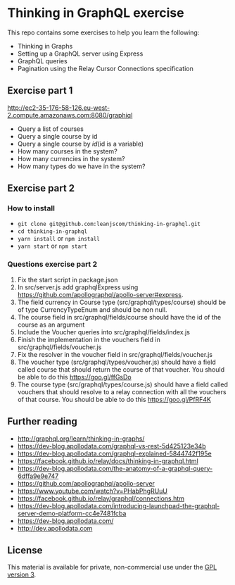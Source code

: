Thinking in GraphQL exercise
=========================

This repo contains some exercises to help you learn the following:

- Thinking in Graphs
- Setting up a GraphQL server using Express
- GraphQL queries
- Pagination using the Relay Cursor Connections specification

## Exercise part 1

http://ec2-35-176-58-126.eu-west-2.compute.amazonaws.com:8080/graphiql

* Query a list of courses
* Query a single course by id
* Query a single course by $id  ($id is a variable)
* How many courses in the system?
* How many currencies in the system?
* How many types do we have in the system?

## Exercise part 2


### How to install

- `git clone git@github.com:leanjscom/thinking-in-graphql.git`
- `cd thinking-in-graphql`
- `yarn install` or `npm install`
- `yarn start` or `npm start`

### Questions exercise part 2

1. Fix the start script in package.json
2. In src/server.js add graphqlExpress using https://github.com/apollographql/apollo-server#express.
3. The field currency in Course type (src/graphql/types/course) should be of type CurrencyTypeEnum and should be non null.
4. The course field in src/graphql/fields/course should have the id of the course as an argument
5. Include the Voucher queries into src/graphql/fields/index.js
6. Finish the implementation in the vouchers field in src/graphql/fields/voucher.js
7. Fix the resolver in the voucher field in src/graphql/fields/voucher.js
8. The voucher type (src/graphql/types/voucher.js) should have a field called course that should return the course of that voucher. You should be able to do this https://goo.gl/ffGsDo
9. The course type (src/graphql/types/course.js) should have a field called vouchers that should resolve to a relay connection with all the vouchers of that course. You should be able to do this https://goo.gl/PfRF4K

## Further reading

- http://graphql.org/learn/thinking-in-graphs/
- https://dev-blog.apollodata.com/graphql-vs-rest-5d425123e34b
- https://dev-blog.apollodata.com/graphql-explained-5844742f195e
- https://facebook.github.io/relay/docs/thinking-in-graphql.html
- https://dev-blog.apollodata.com/the-anatomy-of-a-graphql-query-6dffa9e9e747
- https://github.com/apollographql/apollo-server
- https://www.youtube.com/watch?v=PHabPhgRUuU
- https://facebook.github.io/relay/graphql/connections.htm
- https://dev-blog.apollodata.com/introducing-launchpad-the-graphql-server-demo-platform-cc4e7481fcba
- https://dev-blog.apollodata.com/
- http://dev.apollodata.com

## License

This material is available for private, non-commercial use under the [GPL version 3](http://www.gnu.org/licenses/gpl-3.0-standalone.html).
